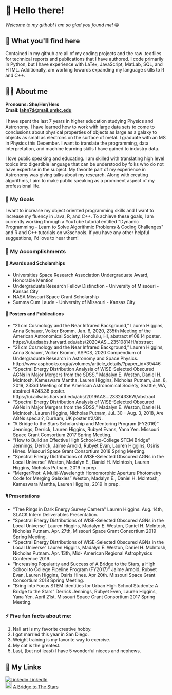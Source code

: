 # 👋 Hello there! 

<i>Welcome to my github! I am so glad you found me!</i> &#128513;

## &#128064; What you'll find here
Contained in my github are all of my coding projects and the raw .tex files for technical reports and publications that I have authored. I code primarily in Python, but I have experience with LaTex, JavaScript, MatLab, SQL, and HTML. Additionally, am working towards expanding my language skills to R and C++.

## &#128105;&#127996; About me
#### Pronouns: She/Her/Hers </br> Email: lahn7d@mail.umkc.edu

I have spent the last 7 years in higher education studying Physics and Astronomy. I have learned how to work with large data sets to come to conclusions 
about physical properties of objects as large as a galaxy to objects as small as electrons on the surface of metal. I graduate with an MS in Physics this 
December. I want to translate the programming, data interpretation, and machine learning skills I have gained to industry data.

I love public speaking and educating. I am skilled with translating high level topics into digestible language that can be understood by folks who do not 
have expertise in the subject. My favorite part of my experience in Astronomy was giving talks about my research. Along with creating algorithms, I aim to 
make public speaking as a prominent aspect of my professional life.  

### &#129349; My Goals 

I want to increase my object oriented programming skills and I want to increase my fluency in Java, R, and C++. To achieve these goals, I am currently 
working through a YouTube tutorial entitled "Dynamic Programming - Learn to Solve Algorithmic Problems & Coding Challenges" and R and C++ tutorials on 
w3schools. If you have any other helpful suggestions, I'd love to hear them!

### &#127919; My Accomplishments

#### &#127941; Awards and Scholarships
<ul>
  <li>Universities Space Research Association Undergraduate Award, Honorable Mention</li> 
  <li>Undergraduate Research Fellow Distinction - University of Missouri - Kansas City</li> 
  <li>NASA Missouri Space Grant Scholarship</li> 
  <li>Summa Cum Laude - University of Missouri - Kansas City</li> 
</ul>

#### &#128196; Posters and Publications
<ul>
  <li>“21 cm Cosmology and the Near Infrared Background,” Lauren Higgins, Anna Schauer, Volker        
                 Bromm, Jan. 6, 2020, 235th Meeting of the American Astronomical Society, Honolulu, HI, abstract     
                 #108.14 poster. https://ui.adsabs.harvard.edu/abs/2020AAS...23510814H/abstract </li>
  <li>“21 cm Cosmology and the Near Infrared Background,” Lauren Higgins, Anna Schauer, Volker        
       Bromm, ASPCS, 2020 Compendium of Undergraduate Research in Astronomy and Space  
                 Physics. http://www.aspbooks.org/a/volumes/article_details/?paper_id=39446 </li>
  <li>“Spectral Energy Distribution Analysis of WISE-Selected Obscured AGNs in Major Mergers from the 
       SDSS,” Madalyn E. Weston, Daniel H. McIntosh, Kameswara Mantha, Lauren Higgins, Nicholas 
       Putnam, Jan. 8, 2019, 233rd Meeting of the American Astronomical Society, Seattle, WA, abstract 
                  #243.36 poster. https://ui.adsabs.harvard.edu/abs/2019AAS...23324336W/abstract </li>
  <li>“Spectral Energy Distribution Analysis of WISE-Selected Obscured AGNs in Major Mergers from the  
      SDSS,” Madalyn E. Weston, Daniel H. McIntosh, Lauren Higgins, Nicholas Putnam, Jul. 30 – 
      Aug. 3, 2018, Are AGNs special?, Durham, UK poster #2/3N.</li>
  <li>“A Bridge to the Stars Scholarship and Mentoring Program (FY2016)” Jennings, Derrick, Lauren 
       Higgins, Rubyet Evans, Yana Yen. Missouri Space Grant Consortium 2017 Spring Meeting.</li>
  <li>“How to Build an Effective High School-to-College STEM Bridge” Jennings, Derrick, Jaime       
        Arnold, Rubyet Evan, Lauren Higgins, Osiris Hines. Missouri Space Grant Consortium 2018 
        Spring Meeting.</li>
  <li>“Spectral Energy Distributions of WISE-Selected Obscured AGNs in the Local Universe”
       Weston, Madalyn E., Daniel H. McIntosh, Lauren Higgins, Nicholas Putnam, 2019 in prep.</li>
  <li>“MergerPhot: A Multi-Wavelength Homomorphic Aperture Photometry Code for Merging Galaxies”
        Weston, Madalyn E., Daniel H. McIntosh, Kameswara Mantha, Lauren Higgins, 2019 in prep.</li>
 </ul>

#### &#127897; Presentations
<ul>
  <li> "Tree Rings in Dark Energy Survey Camera" Lauren Higgins. Aug. 14th, SLACK Intern Deliverables Presentation. </li>
  <li> “Spectral Energy Distributions of WISE-Selected Obscured AGNs in the Local Universe”
        Lauren Higgins, Madalyn E. Weston, Daniel H. McIntosh, Nicholas Putnam. Apr. 27th, Missouri    
        Space Grant Consortium 2019 Spring Meeting.</li>
  <li>“Spectral Energy Distributions of WISE-Selected Obscured AGNs in the Local Universe”
        Lauren Higgins, Madalyn E. Weston, Daniel H. McIntosh, Nicholas Putnam. Apr. 13th, Mid-
        American Regional Astrophysics Conference 2019.</li>
  <li>“Increasing Popularity and Success of A Bridge to the Stars, a High School to College Pipeline  
       Program (FY2017)” Jaime Arnold, Rubyet Evan, Lauren Higgins, Osiris Hines. Apr 20th.
       Missouri Space Grant Consortium 2018 Spring Meeting.</li>
  <li>“Bring into Focus STEM Identities for Urban High School Students: A Bridge to the Stars” Derrick 
       Jennings, Rubyet Even, Lauren Higgins, Yana Yen. April 21st. Missouri Space Grant Consortium  
       2017 Spring Meeting.</li>
</ul>

### ⚡ Five fun facts about me: 
<ol>
  <li>Nail art is my favorite creative hobby.</li>
  <li>I got married this year in San Diego.</li>
  <li>Weight training is my favorite way to exercise.</li>
  <li>My cat is the greatest.</li>
  <li>Last, (but not least) I have 5 wonderful nieces and nephews.</li>
</ol>

## &#128279; My Links
[![Linkedin](https://i.stack.imgur.com/gVE0j.png)  LinkedIn](https://www.linkedin.com/in/lauren-anne-higgins/) </br>
<img src="https://i.imgur.com/TZcJ1CK.png" width="20"> [A Bridge to The Stars](https://www.umkc.edu/mide/abridgetothestars/)

<!--

**higgins4286/higgins4286** is a ✨ _special_ ✨ repository because its `README.md` (this file) appears on your GitHub profile.

Here are some ideas to get you started:

- 🔭 I’m currently working on ...
- 🌱 I’m currently learning ...
- 👯 I’m looking to collaborate on ...
- 🤔 I’m looking for help with ...
- 💬 Ask me about ...
- 📫 How to reach me: ...
- 😄 Pronouns: ...
- ⚡ Fun fact: ...
-->

